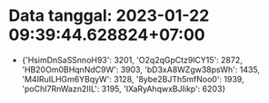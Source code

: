 # Data tanggal: 2023-01-22 09:39:44.628824+07:00

* {'HsimDnSaSSnnoH93': 3201, 'O2q2qGpCtz9lCY15': 2872, 'HB20Om0BHqnNdC9W': 3903, 'bD3xA8WZgw38psWh': 1435, 'M4IRuILHGm6YBqyW': 3128, '8ybe2BJTh5mfNoo0': 1939, 'poChI7RnWazn2IIL': 3195, 'IXaRyAhqwxBJIikp': 6203}
